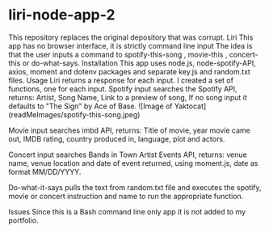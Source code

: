 # liri-node-app-2
This repository replaces the original depository that was corrupt.
Liri
This app has no browser interface, it is strictly command line input The idea is that the user inputs a command to spotify-this-song <name of song>, movie-this <movie name>, concert-this <artist or band name> or do-what-says.
Installation
This app uses node.js, node-spotify-API, axios, moment and dotenv packages and separate key.js and random.txt files.
Usage
Liri returns a response for each input. I created a set of functions, one for each input.
Spotify input searches the Spotify API, returns: Artist, Song Name, Link to a preview of song, If no song input it defaults to "The Sign" by Ace of Base.
![Image of Yaktocat]
  (readMeImages/spotify-this-song.jpeg)
  
Movie input searches imbd API, returns: Title of movie, year movie came out, IMDB rating, country produced in, language, plot and actors.
 
Concert input searches Bands in Town Artist Events API, returns: venue name, venue location and date of event returned, using moment.js, date as format MM/DD/YYYY.
 
Do-what-it-says pulls the text from random.txt file and executes the spotify, movie or concert instruction and name to run the appropriate function.
 
Issues
Since this is a Bash command line only app it is not added to my portfolio.

